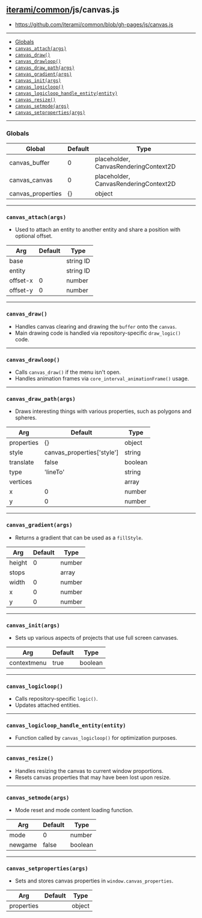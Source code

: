 [iterami/common](https://github.com/iterami/Docs.htm/blob/gh-pages/common/README.md)/js/canvas.js
-------------------------------------------------------------------------------------------------

* https://github.com/iterami/common/blob/gh-pages/js/canvas.js

---

* [Globals](#globals)
* [`canvas_attach(args)`](#canvas_attachargs)
* [`canvas_draw()`](#canvas_draw)
* [`canvas_drawloop()`](#canvas_drawloop)
* [`canvas_draw_path(args)`](#canvas_draw_pathargs)
* [`canvas_gradient(args)`](#canvas_gradientargs)
* [`canvas_init(args)`](#canvas_initargs)
* [`canvas_logicloop()`](#canvas_logicloop)
* [`canvas_logicloop_handle_entity(entity)`](#canvas_logicloop_handle_entityentity)
* [`canvas_resize()`](#canvas_resize)
* [`canvas_setmode(args)`](#canvas_setmodeargs)
* [`canvas_setproperties(args)`](#canvas_setpropertiesargs)

---

### Globals

Global            | Default | Type
------------------|---------|--------------------------------------
canvas_buffer     | 0       | placeholder, CanvasRenderingContext2D
canvas_canvas     | 0       | placeholder, CanvasRenderingContext2D
canvas_properties | {}      | object

---

### `canvas_attach(args)`
* Used to attach an entity to another entity and share a position with optional offset.

Arg      | Default | Type
---------|---------|----------
base     |         | string ID
entity   |         | string ID
offset-x | 0       | number
offset-y | 0       | number

---

### `canvas_draw()`
* Handles canvas clearing and drawing the `buffer` onto the `canvas`.
* Main drawing code is handled via repository-specific `draw_logic()` code.

---

### `canvas_drawloop()`
* Calls `canvas_draw()` if the menu isn't open.
* Handles animation frames via `core_interval_animationFrame()` usage.

---

### `canvas_draw_path(args)`
* Draws interesting things with various properties, such as polygons and spheres.

Arg        | Default                    | Type
-----------|----------------------------|--------
properties | {}                         | object
style      | canvas_properties['style'] | string
translate  | false                      | boolean
type       | 'lineTo'                   | string
vertices   |                            | array
x          | 0                          | number
y          | 0                          | number

---

### `canvas_gradient(args)`
* Returns a gradient that can be used as a `fillStyle`.

Arg    | Default | Type
-------|---------|-------
height | 0       | number
stops  |         | array
width  | 0       | number
x      | 0       | number
y      | 0       | number

---

### `canvas_init(args)`
* Sets up various aspects of projects that use full screen canvases.

Arg         | Default | Type
------------|---------|--------
contextmenu | true    | boolean

---

### `canvas_logicloop()`
* Calls repository-specific `logic()`.
* Updates attached entities.

---

### `canvas_logicloop_handle_entity(entity)`
* Function called by `canvas_logicloop()` for optimization purposes.

---

### `canvas_resize()`
* Handles resizing the canvas to current window proportions.
* Resets canvas properties that may have been lost upon resize.

---

### `canvas_setmode(args)`
* Mode reset and mode content loading function.

Arg     | Default | Type
--------|---------|--------
mode    | 0       | number
newgame | false   | boolean

---

### `canvas_setproperties(args)`
* Sets and stores canvas properties in `window.canvas_properties`.

Arg        | Default | Type
-----------|---------|-------
properties |         | object
